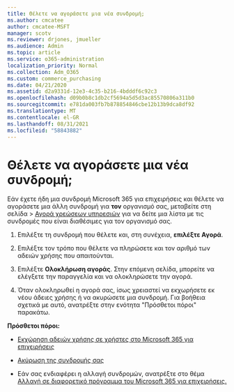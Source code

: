 ```yaml
---
title: Θέλετε να αγοράσετε μια νέα συνδρομή;
ms.author: cmcatee
author: cmcatee-MSFT
manager: scotv
ms.reviewer: drjones, jmueller
ms.audience: Admin
ms.topic: article
ms.service: o365-administration
localization_priority: Normal
ms.collection: Adm_O365
ms.custom: commerce_purchasing
ms.date: 04/21/2020
ms.assetid: d2a9331d-12e3-4c35-b216-4bdddf6c92c3
ms.openlocfilehash: d09b0b8c1db2cf5694a5d5d3ac85570806a311b0
ms.sourcegitcommit: e781da003fb7b878854846cbe12b13b9dca8df92
ms.translationtype: MT
ms.contentlocale: el-GR
ms.lasthandoff: 08/31/2021
ms.locfileid: "58843882"
---
```

# <a name="looking-to-buy-a-new-subscription"></a>Θέλετε να αγοράσετε μια νέα συνδρομή;

Εάν έχετε ήδη μια συνδρομή Microsoft 365 για επιχειρήσεις και θέλετε να αγοράσετε μια άλλη συνδρομή για **τον** οργανισμό σας, μεταβείτε στη σελίδα \> [Αγορά χρεώσεων υπηρεσιών](https://go.microsoft.com/fwlink/p/?linkid=868433) για να δείτε μια λίστα με τις συνδρομές που είναι διαθέσιμες για τον οργανισμό σας.
 
1. Επιλέξτε τη συνδρομή που θέλετε και, στη συνέχεια, **επιλέξτε Αγορά**.

2. Επιλέξτε τον τρόπο που θέλετε να πληρώσετε και τον αριθμό των αδειών χρήσης που απαιτούνται.

3. Επιλέξτε **Ολοκλήρωση αγοράς**. Στην επόμενη σελίδα, μπορείτε να ελέγξετε την παραγγελία και να ολοκληρώσετε την αγορά.

4. Όταν ολοκληρωθεί η αγορά σας, ίσως χρειαστεί να εκχωρήσετε εκ νέου άδειες χρήσης ή να ακυρώσετε μια συνδρομή. Για βοήθεια σχετικά με αυτό, ανατρέξτε στην ενότητα "Πρόσθετοι πόροι" παρακάτω.

 **Πρόσθετοι πόροι:**
  
- [Εκχώρηση αδειών χρήσης σε χρήστες στο Microsoft 365 για επιχειρήσεις](https://docs.microsoft.com/microsoft-365/admin/add-users/add-users)
    
- [Ακύρωση της συνδρομής σας](https://docs.microsoft.com/microsoft-365/commerce/subscriptions/cancel-your-subscription)
    
- Εάν σας ενδιαφέρει η αλλαγή συνδρομών, ανατρέξτε στο θέμα [Αλλαγή σε διαφορετικό πρόγραμμα του Microsoft 365 για επιχειρήσεις.](https://docs.microsoft.com/microsoft-365/commerce/subscriptions/switch-to-a-different-plan)